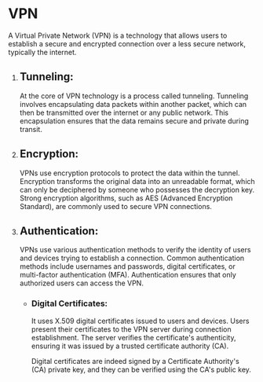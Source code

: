 # VPN

A Virtual Private Network (VPN) is a technology that allows users to establish a secure and encrypted connection over a less secure network, typically the internet.

1. ## Tunneling:

   At the core of VPN technology is a process called tunneling. Tunneling involves encapsulating data packets within another packet, which can then be transmitted over the internet or any public network. This encapsulation ensures that the data remains secure and private during transit.

2. ## Encryption:

   VPNs use encryption protocols to protect the data within the tunnel. Encryption transforms the original data into an unreadable format, which can only be deciphered by someone who possesses the decryption key. Strong encryption algorithms, such as AES (Advanced Encryption Standard), are commonly used to secure VPN connections.

3. ## Authentication:

   VPNs use various authentication methods to verify the identity of users and devices trying to establish a connection. Common authentication methods include usernames and passwords, digital certificates, or multi-factor authentication (MFA). Authentication ensures that only authorized users can access the VPN.

   - ### Digital Certificates:

     It uses X.509 digital certificates issued to users and devices. Users present their certificates to the VPN server during connection establishment. The server verifies the certificate's authenticity, ensuring it was issued by a trusted certificate authority (CA).

     Digital certificates are indeed signed by a Certificate Authority's (CA) private key, and they can be verified using the CA's public key.
